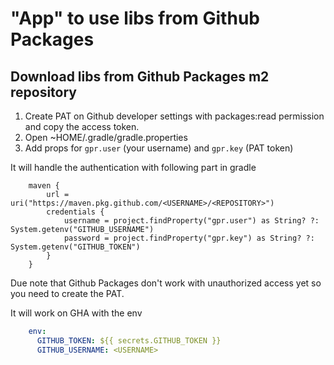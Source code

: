 # "App" to use libs from Github Packages

## Download libs from Github Packages m2 repository

1. Create PAT on Github developer settings with packages:read permission and copy the access token.
2. Open ~HOME/.gradle/gradle.properties
3. Add props for `gpr.user` (your username) and `gpr.key` (PAT token)

It will handle the authentication with following part in gradle

```
    maven {
        url = uri("https://maven.pkg.github.com/<USERNAME>/<REPOSITORY>")
        credentials {
            username = project.findProperty("gpr.user") as String? ?: System.getenv("GITHUB_USERNAME")
            password = project.findProperty("gpr.key") as String? ?: System.getenv("GITHUB_TOKEN")
        }
    }
```

Due note that Github Packages don't work with unauthorized access yet so you need to create the PAT.

It will work on GHA with the env

```yaml
    env:
      GITHUB_TOKEN: ${{ secrets.GITHUB_TOKEN }}
      GITHUB_USERNAME: <USERNAME>
```